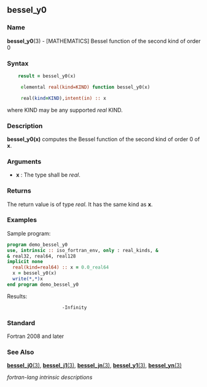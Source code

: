 ## bessel_y0

### **Name**

**bessel_y0**(3) - \[MATHEMATICS\] Bessel function of the second kind of order 0

### **Syntax**
```fortran
    result = bessel_y0(x)
```
```fortran
     elemental real(kind=KIND) function bessel_y0(x)

     real(kind=KIND),intent(in) :: x
```
where KIND may be any supported _real_ KIND.

### **Description**

**bessel_y0(x)** computes the Bessel function of the second
kind of order 0 of **x**.

### **Arguments**

- **x**
  : The type shall be _real_.

### **Returns**

The return value is of type _real_. It has the same kind as **x**.

### **Examples**

Sample program:

```fortran
program demo_bessel_y0
use, intrinsic :: iso_fortran_env, only : real_kinds, &
& real32, real64, real128
implicit none
  real(kind=real64) :: x = 0.0_real64
  x = bessel_y0(x)
  write(*,*)x
end program demo_bessel_y0
```

Results:

```text
                    -Infinity
```

### **Standard**

Fortran 2008 and later

### **See Also**

[**bessel_j0**(3)](#bessel_j0),
[**bessel_j1**(3)](#bessel_j1),
[**bessel_jn**(3)](#bessel_jn),
[**bessel_y1**(3)](#bessel_y1),
[**bessel_yn**(3)](#bessel_yn)

 _fortran-lang intrinsic descriptions_
